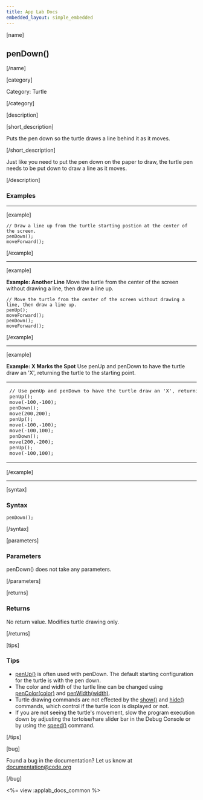 ```yaml
---
title: App Lab Docs
embedded_layout: simple_embedded
---
```


[name]

## penDown()

[/name]


[category]

Category: Turtle

[/category]

[description]

[short_description]

Puts the pen down so the turtle draws a line behind it as it moves.

[/short_description]

Just like you need to put the pen down on the paper to draw, the turtle pen needs to be put down to draw a line as it moves.

[/description]

### Examples
____________________________________________________

[example]

```
// Draw a line up from the turtle starting postion at the center of the screen.
penDown();
moveForward();
```

[/example]

____________________________________________________

[example]

**Example: Another Line** Move the turtle from the center of the screen without drawing a line, then draw a line up.

```
// Move the turtle from the center of the screen without drawing a line, then draw a line up.
penUp();
moveForward();
penDown();
moveForward();
```

[/example]

____________________________________________________

[example]

**Example: X Marks the Spot** Use penUp and penDown to have the turtle draw an 'X', returning the turtle to the starting point.

<table>
<tr>
<td>
<pre>
// Use penUp and penDown to have the turtle draw an 'X', returning the turtle to the starting point.
penUp();
move(-100,-100);
penDown();
move(200,200);
penUp();
move(-100,-100);
move(-100,100);
penDown();
move(200,-200);
penUp();
move(-100,100);
</pre>
</td>
<td>

<img src='https://images.code.org/146a196d93cc1520440ae1b1379d5c7f-image-1444486592202.gif' style='width: 150px;'> 

</td>
</tr>
</table>
 
[/example]

____________________________________________________

[syntax]

### Syntax
```
penDown();
```

[/syntax]

[parameters]

### Parameters
penDown() does not take any parameters.

[/parameters]

[returns]

### Returns
No return value. Modifies turtle drawing only.

[/returns]

[tips]

### Tips
- [penUp()](/applab/docs/penUp) is often used with penDown. The default starting configuration for the turtle is with the pen down.
- The color and width of the turtle line can be changed using [penColor(color)](/applab/docs/penColor) and [penWidth(width)](/applab/docs/penWidth).
- Turtle drawing commands are not effected by the [show()](/applab/docs/show) and [hide()](/applab/docs/hide) commands, which control if the turtle icon is displayed or not.
- If you are not seeing the turtle's movement, slow the program execution down by adjusting the tortoise/hare slider bar in the Debug Console or by using the [speed()](/applab/docs/speed) command.

[/tips]

[bug]

Found a bug in the documentation? Let us know at documentation@code.org

[/bug]

<%= view :applab_docs_common %>
